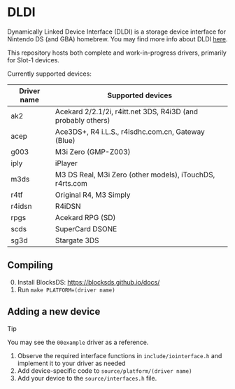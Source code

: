 # DLDI

Dynamically Linked Device Interface (DLDI) is a storage device interface for Nintendo DS (and GBA) homebrew. You may find more info about DLDI [here](https://www.chishm.com/DLDI/).

This repository hosts both complete and work-in-progress drivers, primarily for Slot-1 devices.

Currently supported devices:

| Driver name | Supported devices                                            |
| ----------- | ------------------------------------------------------------ |
| ak2         | Acekard 2/2.1/2i, r4itt.net 3DS, R4i3D (and probably others) |
| acep        | Ace3DS+, R4 i.L.S., r4isdhc.com.cn, Gateway (Blue)           |
| g003        | M3i Zero (GMP-Z003)                                          |
| iply        | iPlayer                                                      |
| m3ds        | M3 DS Real, M3i Zero (other models), iTouchDS, r4rts.com     |
| r4tf        | Original R4, M3 Simply                                       |
| r4idsn      | R4iDSN                                                       |
| rpgs        | Acekard RPG (SD)                                             |
| scds        | SuperCard DSONE                                              |
| sg3d        | Stargate 3DS                                                 |

## Compiling

0. Install BlocksDS: https://blocksds.github.io/docs/
1. Run `make PLATFORM=(driver name)`

## Adding a new device

> [!TIP]
> You may see the `00example` driver as a reference.

1. Observe the required interface functions in `include/iointerface.h` and implement it to your driver as needed
1. Add device-specific code to `source/platform/(driver name)`
1. Add your device to the `source/interfaces.h` file.
